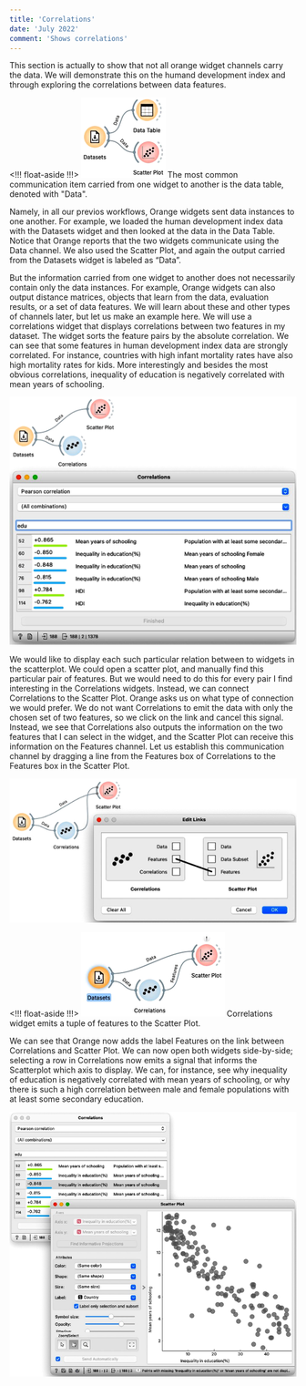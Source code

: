 ```yaml
---
title: 'Correlations'
date: 'July 2022'
comment: 'Shows correlations'
---
```


This section is actually to show that not all orange widget channels carry the data. We will demonstrate this on the humand development index and through exploring the correlations between data features.

<!!! float-aside !!!>
![](data-signal.png)
The most common communication item carried from one widget to another is the data table, denoted with "Data".

Namely, in all our previos workflows, Orange widgets sent data instances to one another. For example, we loaded the human development index data with the Datasets widget and then looked at the data in the Data Table. Notice that Orange reports that the two widgets communicate using the Data channel. We also used the Scatter Plot, and again the output carried from the Datasets widget is labeled as “Data”.

But the information carried from one widget to another does not necessarily contain only the data instances. For example, Orange widgets can also output distance matrices, objects that learn from the data, evaluation results, or a set of data features. We will learn about these and other types of channels later, but let us make an example here. We will use a correlations widget that displays correlations between two features in my dataset. The widget sorts the feature pairs by the absolute correlation. We can see that some features in human development index data are strongly correlated. For instance, countries with high infant mortality rates have also high mortality rates for kids. More interestingly and besides the most obvious correlations, inequality of education is negatively correlated with mean years of schooling. 

![](correlations.png)

We would like to display each such particular relation between to widgets in the scatterplot. We could open a scatter plot, and manually find this particular pair of features. But we would need to do this for every pair I find interesting in the Correlations widgets. Instead, we can connect Correlations to the Scatter Plot. Orange asks us on what type of connection we would prefer. We do not want Correlations to emit the data with only the chosen set of two features, so we click on the link and cancel this signal. Instead, we see that Correlations also outputs the information on the two features that I can select in the widget, and the Scatter Plot can receive this information on the Features channel. Let us establish this communication channel by dragging a line from the Features box of Correlations to the Features box in the Scatter Plot.

![](connection.png)

<!!! float-aside !!!>
![](features.png)
Correlations widget emits a tuple of features to the Scatter Plot.

We can see that Orange now adds the label Features on the link between Correlations and Scatter Plot. We can now open both widgets side-by-side; selecting a row in Correlations now emits a signal that informs the Scatterplot which axis to display. We can, for instance, see why inequality of education is negatively correlated with mean years of schooling, or why there is such a high correlation between male and female populations with at least some secondary education.

![](correlations-scatterplot.png)
